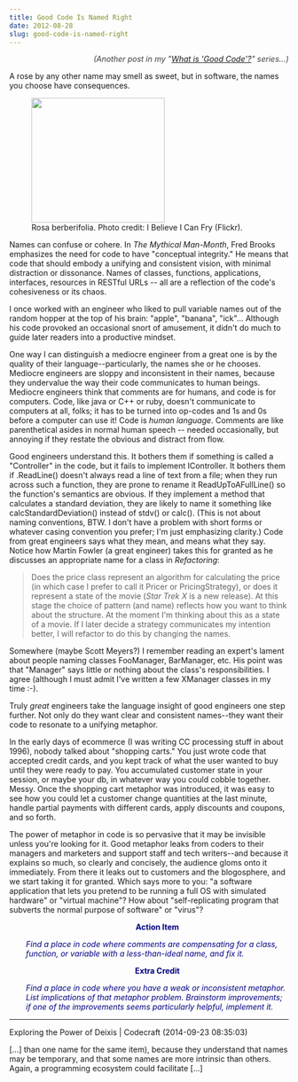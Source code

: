 ```yaml
---
title: Good Code Is Named Right
date: 2012-08-28
slug: good-code-is-named-right
---
```


<p style="text-align:right;"><em><span style="color:#404040;">(Another post in my "<a title="What Is “Good Code”?" href="what-is-good-code.md">What is 'Good Code'?</a>" series...)</span></em></p>
A rose by any other name may smell as sweet, but in software, the names you choose have consequences.

<figure><img title="rosa berberifolia" src="http://farm1.staticflickr.com/28/51430866_94b353ee35_m.jpg" alt="" width="240" height="225" /><figcaption>Rosa berberifolia. Photo credit: I Believe I Can Fry (Flickr).</figcaption></figure>

Names can confuse or cohere. In <em>The Mythical Man-Month</em>, Fred Brooks emphasizes the need for code to have "conceptual integrity." He means that code that should embody a unifying and consistent vision, with minimal distraction or dissonance. Names of classes, functions, applications, interfaces, resources in RESTful URLs -- all are a reflection of the code's cohesiveness or its chaos.

I once worked with an engineer who liked to pull variable names out of the random hopper at the top of his brain: "apple", "banana", "ick"... Although his code provoked an occasional snort of amusement, it didn't do much to guide later readers into a productive mindset.

One way I can distinguish a mediocre engineer from a great one is by the quality of their language--particularly, the names she or he chooses. Mediocre engineers are sloppy and inconsistent in their names, because they undervalue the way their code communicates to human beings. Mediocre engineers think that comments are for humans, and code is for computers. Code, like java or C++ or ruby, doesn't communicate to computers at all, folks; it has to be turned into op-codes and 1s and 0s before a computer can use it! Code is <em>human language</em>. Comments are like parenthetical asides in normal human speech -- needed occasionally, but annoying if they restate the obvious and distract from flow.

Good engineers understand this. It bothers them if something is called a "Controller" in the code, but it fails to implement IController. It bothers them if .ReadLine() doesn't always read a line of text from a file; when they run across such a function, they are prone to rename it ReadUpToAFullLine() so the function's semantics are obvious. If they implement a method that calculates a standard deviation, they are likely to name it something like calcStandardDeviation() instead of stdv() or calc(). (This is not about naming conventions, BTW. I don't have a problem with short forms or whatever casing convention you prefer; I'm just emphasizing clarity.) Code from great engineers says what they mean, and means what they say. Notice how Martin Fowler (a great engineer) takes this for granted as he discusses an appropriate name for a class in <em>Refactoring</em>:
<blockquote>Does the price class represent an algorithm for calculating the price (in which case I prefer to call it Pricer or PricingStrategy), or does it represent a state of the movie (<em>Star Trek X</em> is a new release). At this stage the choice of pattern (and name) reflects how you want to think about the structure. At the moment I'm thinking about this as a state of a movie. If I later decide a strategy communicates my intention better, I will refactor to do this by changing the names.</blockquote>
Somewhere (maybe Scott Meyers?) I remember reading an expert's lament about people naming classes FooManager, BarManager, etc. His point was that "Manager" says little or nothing about the class's responsibilities. I agree (although I must admit I've written a few XManager classes in my time :-).

Truly<em> great</em> engineers take the language insight of good engineers one step further. Not only do they want clear and consistent names--they want their code to resonate to a unifying metaphor.

In the early days of ecommerce (I was writing CC processing stuff in about 1996), nobody talked about "shopping carts." You just wrote code that accepted credit cards, and you kept track of what the user wanted to buy until they were ready to pay. You accumulated customer state in your session, or maybe your db, in whatever way you could cobble together. Messy. Once the shopping cart metaphor was introduced, it was easy to see how you could let a customer change quantities at the last minute, handle partial payments with different cards, apply discounts and coupons, and so forth.

The power of metaphor in code is so pervasive that it may be invisible unless you're looking for it. Good metaphor leaks from coders to their managers and marketers and support staff and tech writers--and because it explains so much, so clearly and concisely, the audience gloms onto it immediately. From there it leaks out to customers and the blogosphere, and we start taking it for granted. Which says more to you: "a software application that lets you pretend to be running a full OS with simulated hardware" or "virtual machine"? How about "self-replicating program that subverts the normal purpose of software" or "virus"?
<p style="text-align:center;padding-left:30px;"><strong><span style="color:#000080;">Action Item</span></strong></p>
<p style="padding-left:30px;"><em><span style="color:#000080;">Find a place in code where comments are compensating for a class, function, or variable with a less-than-ideal name, and fix it.</span></em></p>
<p style="text-align:center;padding-left:30px;"><span style="color:#000080;"><strong>Extra Credit</strong></span></p>
<p style="padding-left:30px;"><em><span style="color:#000080;">Find a place in code where you have a weak or inconsistent metaphor. List implications of that metaphor problem. Brainstorm improvements; if one of the improvements seems particularly helpful, implement it.</span></em></p>

---

Exploring the Power of Deixis | Codecraft (2014-09-23 08:35:03)

[…] than one name for the same item), because they understand that names may be temporary, and that some names are more intrinsic than others. Again, a programming ecosystem could facilitate […]